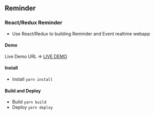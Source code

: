## Reminder

### React/Redux Reminder
* Use React/Redux to building Reminder and Event realtime webapp 


#### Demo

Live Demo URL => [LIVE DEMO][1]


#### Install

 - Install `yarn install`

#### Build and Deploy

 - Build `yarn build`
 - Deploy `yarn deploy`


[1]: http://pooyagolchian.ir/reminder/